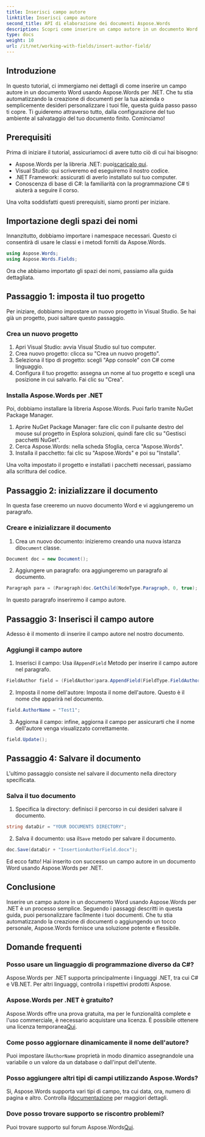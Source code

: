 ```yaml
---
title: Inserisci campo autore
linktitle: Inserisci campo autore
second_title: API di elaborazione dei documenti Aspose.Words
description: Scopri come inserire un campo autore in un documento Word usando Aspose.Words per .NET con la nostra guida passo-passo. Perfetto per automatizzare la creazione di documenti.
type: docs
weight: 10
url: /it/net/working-with-fields/insert-author-field/
---
```

## Introduzione

In questo tutorial, ci immergiamo nei dettagli di come inserire un campo autore in un documento Word usando Aspose.Words per .NET. Che tu stia automatizzando la creazione di documenti per la tua azienda o semplicemente desideri personalizzare i tuoi file, questa guida passo passo ti copre. Ti guideremo attraverso tutto, dalla configurazione del tuo ambiente al salvataggio del tuo documento finito. Cominciamo!

## Prerequisiti

Prima di iniziare il tutorial, assicuriamoci di avere tutto ciò di cui hai bisogno:

-  Aspose.Words per la libreria .NET: puoi[scaricalo qui](https://releases.aspose.com/words/net/).
- Visual Studio: qui scriveremo ed eseguiremo il nostro codice.
- .NET Framework: assicurati di averlo installato sul tuo computer.
- Conoscenza di base di C#: la familiarità con la programmazione C# ti aiuterà a seguire il corso.

Una volta soddisfatti questi prerequisiti, siamo pronti per iniziare.

## Importazione degli spazi dei nomi

Innanzitutto, dobbiamo importare i namespace necessari. Questo ci consentirà di usare le classi e i metodi forniti da Aspose.Words.

```csharp
using Aspose.Words;
using Aspose.Words.Fields;
```

Ora che abbiamo importato gli spazi dei nomi, passiamo alla guida dettagliata.

## Passaggio 1: imposta il tuo progetto

Per iniziare, dobbiamo impostare un nuovo progetto in Visual Studio. Se hai già un progetto, puoi saltare questo passaggio.

### Crea un nuovo progetto

1. Apri Visual Studio: avvia Visual Studio sul tuo computer.
2. Crea nuovo progetto: clicca su "Crea un nuovo progetto".
3. Seleziona il tipo di progetto: scegli "App console" con C# come linguaggio.
4. Configura il tuo progetto: assegna un nome al tuo progetto e scegli una posizione in cui salvarlo. Fai clic su "Crea".

### Installa Aspose.Words per .NET

Poi, dobbiamo installare la libreria Aspose.Words. Puoi farlo tramite NuGet Package Manager.

1. Aprire NuGet Package Manager: fare clic con il pulsante destro del mouse sul progetto in Esplora soluzioni, quindi fare clic su "Gestisci pacchetti NuGet".
2. Cerca Aspose.Words: nella scheda Sfoglia, cerca "Aspose.Words".
3. Installa il pacchetto: fai clic su "Aspose.Words" e poi su "Installa".

Una volta impostato il progetto e installati i pacchetti necessari, passiamo alla scrittura del codice.

## Passaggio 2: inizializzare il documento

In questa fase creeremo un nuovo documento Word e vi aggiungeremo un paragrafo.

### Creare e inizializzare il documento

1.  Crea un nuovo documento: inizieremo creando una nuova istanza di`Document` classe.

```csharp
Document doc = new Document();
```

2. Aggiungere un paragrafo: ora aggiungeremo un paragrafo al documento.

```csharp
Paragraph para = (Paragraph)doc.GetChild(NodeType.Paragraph, 0, true);
```

In questo paragrafo inseriremo il campo autore.

## Passaggio 3: Inserisci il campo autore

Adesso è il momento di inserire il campo autore nel nostro documento.

### Aggiungi il campo autore

1.  Inserisci il campo: Usa il`AppendField` Metodo per inserire il campo autore nel paragrafo.

```csharp
FieldAuthor field = (FieldAuthor)para.AppendField(FieldType.FieldAuthor, false);
```

2. Imposta il nome dell'autore: Imposta il nome dell'autore. Questo è il nome che apparirà nel documento.

```csharp
field.AuthorName = "Test1";
```

3. Aggiorna il campo: infine, aggiorna il campo per assicurarti che il nome dell'autore venga visualizzato correttamente.

```csharp
field.Update();
```

## Passaggio 4: Salvare il documento

L'ultimo passaggio consiste nel salvare il documento nella directory specificata.

### Salva il tuo documento

1. Specifica la directory: definisci il percorso in cui desideri salvare il documento.

```csharp
string dataDir = "YOUR DOCUMENTS DIRECTORY";
```

2.  Salva il documento: usa il`Save` metodo per salvare il documento.

```csharp
doc.Save(dataDir + "InsertionAuthorField.docx");
```

Ed ecco fatto! Hai inserito con successo un campo autore in un documento Word usando Aspose.Words per .NET.

## Conclusione

Inserire un campo autore in un documento Word usando Aspose.Words per .NET è un processo semplice. Seguendo i passaggi descritti in questa guida, puoi personalizzare facilmente i tuoi documenti. Che tu stia automatizzando la creazione di documenti o aggiungendo un tocco personale, Aspose.Words fornisce una soluzione potente e flessibile.

## Domande frequenti

### Posso usare un linguaggio di programmazione diverso da C#?

Aspose.Words per .NET supporta principalmente i linguaggi .NET, tra cui C# e VB.NET. Per altri linguaggi, controlla i rispettivi prodotti Aspose.

### Aspose.Words per .NET è gratuito?

Aspose.Words offre una prova gratuita, ma per le funzionalità complete e l'uso commerciale, è necessario acquistare una licenza. È possibile ottenere una licenza temporanea[Qui](https://purchase.aspose.com/temporary-license/).

### Come posso aggiornare dinamicamente il nome dell'autore?

 Puoi impostare il`AuthorName` proprietà in modo dinamico assegnandole una variabile o un valore da un database o dall'input dell'utente.

### Posso aggiungere altri tipi di campi utilizzando Aspose.Words?

 Sì, Aspose.Words supporta vari tipi di campo, tra cui data, ora, numero di pagina e altro. Controlla il[documentazione](https://reference.aspose.com/words/net/) per maggiori dettagli.

### Dove posso trovare supporto se riscontro problemi?

 Puoi trovare supporto sul forum Aspose.Words[Qui](https://forum.aspose.com/c/words/8).